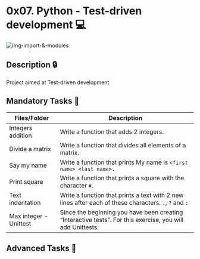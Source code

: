 # 0x07. Python - Test-driven development :computer:

![img-import-&-modules](https://cdn-media-1.freecodecamp.org/images/1*FZGakHQbCUMAyDinf-KBiw.png)

## Description :lock:

Project aimed at Test-driven development

## Mandatory Tasks :vhs:

| Files/Folder | Description |
| ------------ | ----------- |
| Integers addition | Write a function that adds 2 integers. |
| Divide a matrix | Write a function that divides all elements of a matrix. |
| Say my name  | Write a function that prints My name is ```<first name> <last name>.``` |
| Print square | Write a function that prints a square with the character ```#```. |
| Text indentation | Write a function that prints a text with 2 new lines after each of these characters: ```.```, ```?``` and ```:``` |
| Max integer - Unittest  | Since the beginning you have been creating “Interactive tests”. For this exercise, you will add Unittests. |

## Advanced Tasks :light_rail:




